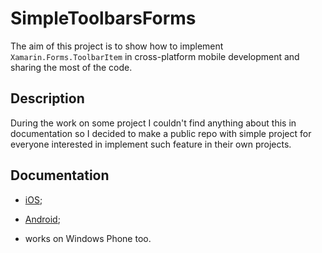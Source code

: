 # SimpleToolbarsForms #

The aim of this project is to show how to implement `Xamarin.Forms.ToolbarItem` in cross-platform mobile development and sharing the most of the code.

## Description ##

During the work on some project I couldn't find anything about this in documentation so I decided to make a public repo with simple project for everyone interested in implement such feature in their own projects.

## Documentation ##

- [iOS](http://iosapi.xamarin.com/?link=T:Xamarin.Forms.ToolbarItem);

- [Android](http://androidapi.xamarin.com/?link=T%3aXamarin.Forms.ToolbarItem);

- works on Windows Phone too.

